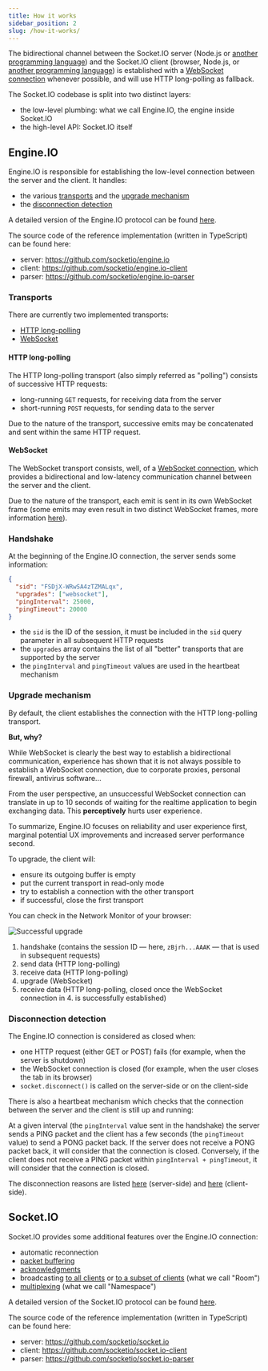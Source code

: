 ```yaml
---
title: How it works
sidebar_position: 2
slug: /how-it-works/
---
```


The bidirectional channel between the Socket.IO server (Node.js or [another programming language](index.md#server-implementations)) and the Socket.IO client (browser, Node.js, or [another programming language](index.md#client-implementations)) is established with a [WebSocket connection](https://developer.mozilla.org/en-US/docs/Web/API/WebSocket) whenever possible, and will use HTTP long-polling as fallback.

The Socket.IO codebase is split into two distinct layers:

- the low-level plumbing: what we call Engine.IO, the engine inside Socket.IO
- the high-level API: Socket.IO itself

## Engine.IO

Engine.IO is responsible for establishing the low-level connection between the server and the client. It handles:

- the various [transports](#transports) and the [upgrade mechanism](#upgrade-mechanism)
- the [disconnection detection](#disconnection-detection)

A detailed version of the Engine.IO protocol can be found [here](../08-Miscellaneous/eio-protocol.md).

The source code of the reference implementation (written in TypeScript) can be found here:

- server: https://github.com/socketio/engine.io
- client: https://github.com/socketio/engine.io-client
- parser: https://github.com/socketio/engine.io-parser

### Transports

There are currently two implemented transports:

- [HTTP long-polling](#http-long-polling)
- [WebSocket](#websocket)

#### HTTP long-polling

The HTTP long-polling transport (also simply referred as "polling") consists of successive HTTP requests:

- long-running `GET` requests, for receiving data from the server
- short-running `POST` requests, for sending data to the server

Due to the nature of the transport, successive emits may be concatenated and sent within the same HTTP request.

#### WebSocket

The WebSocket transport consists, well, of a [WebSocket connection](https://developer.mozilla.org/en-US/docs/Web/API/WebSockets_API), which provides a bidirectional and low-latency communication channel between the server and the client.

Due to the nature of the transport, each emit is sent in its own WebSocket frame (some emits may even result in two distinct WebSocket frames, more information [here](../06-Advanced/custom-parser.md#the-default-parser)).

### Handshake

At the beginning of the Engine.IO connection, the server sends some information:

```json
{
  "sid": "FSDjX-WRwSA4zTZMALqx",
  "upgrades": ["websocket"],
  "pingInterval": 25000,
  "pingTimeout": 20000
}
```

- the `sid` is the ID of the session, it must be included in the `sid` query parameter in all subsequent HTTP requests
- the `upgrades` array contains the list of all "better" transports that are supported by the server
- the `pingInterval` and `pingTimeout` values are used in the heartbeat mechanism

### Upgrade mechanism

By default, the client establishes the connection with the HTTP long-polling transport.

**But, why?**

While WebSocket is clearly the best way to establish a bidirectional communication, experience has shown that it is not always possible to establish a WebSocket connection, due to corporate proxies, personal firewall, antivirus software...

From the user perspective, an unsuccessful WebSocket connection can translate in up to 10 seconds of waiting for the realtime application to begin exchanging data. This **perceptively** hurts user experience.

To summarize, Engine.IO focuses on reliability and user experience first, marginal potential UX improvements and increased server performance second.

To upgrade, the client will:

- ensure its outgoing buffer is empty
- put the current transport in read-only mode
- try to establish a connection with the other transport
- if successful, close the first transport

You can check in the Network Monitor of your browser:

![Successful upgrade](/images/network-monitor.png)

1. handshake (contains the session ID — here, `zBjrh...AAAK` — that is used in subsequent requests)
2. send data (HTTP long-polling)
3. receive data (HTTP long-polling)
4. upgrade (WebSocket)
5. receive data (HTTP long-polling, closed once the WebSocket connection in 4. is successfully established)

### Disconnection detection

The Engine.IO connection is considered as closed when:

- one HTTP request (either GET or POST) fails (for example, when the server is shutdown)
- the WebSocket connection is closed (for example, when the user closes the tab in its browser)
- `socket.disconnect()` is called on the server-side or on the client-side

There is also a heartbeat mechanism which checks that the connection between the server and the client is still up and running:

At a given interval (the `pingInterval` value sent in the handshake) the server sends a PING packet and the client has a few seconds (the `pingTimeout` value) to send a PONG packet back. If the server does not receive a PONG packet back, it will consider that the connection is closed. Conversely, if the client does not receive a PING packet within `pingInterval + pingTimeout`, it will consider that the connection is closed.

The disconnection reasons are listed [here](../02-Server/server-socket-instance.md#disconnect) (server-side) and [here](../03-Client/client-socket-instance.md#disconnect) (client-side).


## Socket.IO

Socket.IO provides some additional features over the Engine.IO connection:

- automatic reconnection
- [packet buffering](../03-Client/client-offline-behavior.md#buffered-events)
- [acknowledgments](../04-Events/emitting-events.md#acknowledgements)
- broadcasting [to all clients](../04-Events/broadcasting-events.md) or [to a subset of clients](../04-Events/rooms.md) (what we call "Room")
- [multiplexing](../06-Advanced/namespaces.md) (what we call "Namespace")

A detailed version of the Socket.IO protocol can be found [here](../08-Miscellaneous/sio-protocol.md).

The source code of the reference implementation (written in TypeScript) can be found here:

- server: https://github.com/socketio/socket.io
- client: https://github.com/socketio/socket.io-client
- parser: https://github.com/socketio/socket.io-parser
